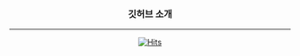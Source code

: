 <div align="center">

### 깃허브 소개
---
<!--
**jx-dohwan/jx-dohwan** is a ✨ _special_ ✨ repository because its `README.md` (this file) appears on your GitHub profile.

Here are some ideas to get you started:

- 🔭 I’m currently working on ...
- 🌱 I’m currently learning ...
- 👯 I’m looking to collaborate on ...
- 🤔 I’m looking for help with ...
- 💬 Ask me about ...
- 📫 How to reach me: ...
- 😄 Pronouns: ...
- ⚡ Fun fact: ...



|NLP Project List|NLP Study List|Other Study List|
|:-----:|:-----:|:-----:|
|[KoBART를 활용한 카카오톡 대화 요약 서비스](https://github.com/jx-dohwan/KoBART_generation_summary_service)|[BERT를 활용한 텍스트 분류](https://github.com/jx-dohwan/BERT_Text_Classification)||
|[RoBERTa를 활용한 대화 속 감정 인식](https://github.com/jx-dohwan/RoBERTa_ERC)|[Transformer를 활용한 기계 번역](https://github.com/jx-dohwan/Transformer_machine_translation)||
|[KlueBERT를 활용한 뉴스 세 줄 요약 서비스](https://github.com/jx-dohwan/kluebert_Extract_summary)|[seq2seq를 활용한 기계 번역](https://github.com/jx-dohwan/seq2seq_machine_translation)||
|[KoELECTRA를 활용한 Q&A를 위한 기계독해](https://github.com/jx-dohwan/KoELECTRA_MRC)|[Transformers를 활용한 NLP](https://github.com/jx-dohwan/Natural-Language-Processing-using-Transformers)||
|[RoBERTa를 활용한 멀티턴 응답 선택](https://github.com/jx-dohwan/RoBERTa_MRS)|[PyTorch 심화](https://github.com/jx-dohwan/Pytorch_NLP)||
|[대화문 생성 요약 서비스](https://github.com/AIFFEL-NLP-PROJECT/Aiffelthon)|[PyTorch 기초](https://github.com/jx-dohwan/pytorch_base_study)||
|[NLP 심화 학습을 위한 8가지 토이 프로젝트](https://github.com/jx-dohwan/Aiffel_NLP_Project)|[밑바닥부터 시작하는 딥러닝2](https://github.com/jx-dohwan/Deep_Learning_from_Scratch_2_study)||
|[ML/DL 학습을 위한 16가지 토이 프로젝트](https://github.com/jx-dohwan/Aiffel_Exp_Project)|[밑바닥부터 시작하는 딥러닝1](https://github.com/jx-dohwan/Deep_Learning_from_Scratch_study)|[Management_bigdata_analysis](https://github.com/jx-dohwan/Management_bigdata_analysis)|
|[소상공인 데이터를 활용한 데이터 분석](https://github.com/jx-dohwan/DATATHON)|[머신러닝 완벽 가이드](https://github.com/jx-dohwan/ML_guide)|[Object Detection과 Segmentation](https://github.com/jx-dohwan/Object_Detection-Segmentation)|
-->
 
[![Hits](https://hits.seeyoufarm.com/api/count/incr/badge.svg?url=https%3A%2F%2Fgithub.com%2Fjx-dohwan&count_bg=%2379C83D&title_bg=%23555555&icon=&icon_color=%23E7E7E7&title=hits&edge_flat=false)](https://hits.seeyoufarm.com)
</div>
